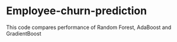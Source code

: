 # Employee-churn-prediction
This code compares performance of Random Forest, AdaBoost and GradientBoost 
